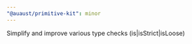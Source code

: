```yaml
---
"@auaust/primitive-kit": minor
---
```


Simplify and improve various type checks (is|isStrict|isLoose)
